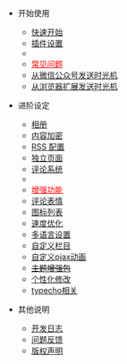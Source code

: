 - 开始使用
  - [快速开始](/start)
  - [插件设置](/plugin)
  - <li ><a style="color:red" href="#/common-problem">常见问题</a></li>
  - [从微信公众号发送时光机](/wechat)
  - [从浏览器扩展发送时光机](/crx)

- 进阶设定
  - [相册](/album)
  - [内容加密](/lock)
  - [RSS 配置](/rss)
  - [独立页面](/page)
  - [评论系统](/comment)
  - <li><a style="color:red" href="#/functions">增强功能</a></li>
  - [评论表情](/emotion)
  - [图标列表](/icons)
  - [速度优化](/speed)
  - [多语言设置](/i18n)
  - [自定义栏目](/customize)
  - [自定义pjax动画](/pjaxanimate)
  - [~~主题增强包~~](/enhancedPackage)
  - [个性化修改](/customEdit)
  - [typecho相关](/typecho)

- 其他说明
  - [开发日志](/changelog)
  - [问题反馈](/feedback)
  - [版权声明](/copyright)


